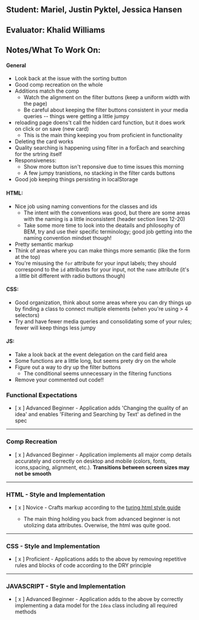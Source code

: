 ## Student: Mariel, Justin Pyktel, Jessica Hansen
## Evaluator: Khalid Williams 
## Notes/What To Work On:

#### General
* Look back at the issue with the sorting button
* Good comp recreation on the whole
* Additions match the comp
    * Watch the alignment on the filter buttons (keep a uniform width with the page)
    * Be careful about keeping the filter buttons consistent in your media queries -- things were getting a little jumpy
* reloading page doens't call the hidden card function, but it does work on click or on save (new card) 
    * This is the main thing keeping you from proficient in functionality 
* Deleting the card works
* Quality searching is happening using filter in a forEach and searching for the srtring itself
* Responsiveness:
    * Show more button isn't reponsive due to time issues this morning
    * A few jumpy tranistions, no stacking in the filter cards buttons
* Good job keeping things persisting in localStorage

#### HTML:
* Nice job using naming conventions for the classes and ids
    * The intent with the conventions was good, but there are some areas with the naming is a little inconsistent (header section lines 12-20)
    * Take some more time to look into the deatails and philosophy of BEM, try and use their specific terminology; good job getting into the naming convention mindset though!
* Pretty semantic markup 
* Think of areas where you can make things more semantic (like the form at the top)
* You're misusing the `for` attribute for your input labels; they should correspond to the `id` attributes for your input, not the `name` attribute (it's a little bit different with radio buttons though)

#### CSS:
* Good organization, think about some areas where you can dry things up by finding a class to connect multiple elements (when you're using > 4 selectors)
* Try and have fewer media queries and consolidating some of your rules; fewer will keep things less jumpy

#### JS:
* Take a look back at the event delegation on the card field area
* Some functions are a little long, but seems prety dry on the whole
* Figure out a way to dry up the filter buttons
    * The conditional seems unnecessary in the filtering functions
* Remove your commented out code!! 

### Functional Expectations

* [ x ]  Advanced Beginner - Application adds 'Changing the quality of an idea' and enables 'Filtering and Searching by Text' as defined in the spec


------------------------------------------------------------------

### Comp Recreation

* [ x ]  Advanced Beginner - Application implements all major comp details accurately and correctly on desktop and mobile (colors, fonts, icons,spacing, alignment,  etc.). **Transitions between screen sizes may not be smooth**



------------------------------------------------------------------

### HTML - Style and Implementation

* [ x ]  Novice - Crafts markup according to the [turing html style guide](https://github.com/turingschool-examples/html)

    * The main thing holding you back from advanced beginner is not utolizing data attributes. Overwise, the html was quite good.


------------------------------------------------------------------

### CSS - Style and Implementation


* [ x ]  Proficient - Applications adds to the above by removing repetitive rules and blocks of code according to the DRY principle


------------------------------------------------------------------

### JAVASCRIPT - Style and Implementation

* [ x ]  Advanced Beginner - Application adds to the above by correctly implementing a data model for the `Idea` class including all required methods


